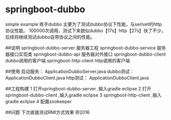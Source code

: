 # springboot-dubbo
  simple example 练手dubbo
  主要为了测试dubbo协议下性能，与serlvet的http协议性能。
  100000次调用，测试下来貌似dubbo【17s】http【27s】快了不少。后续将继续测试dubbo自带协议之间的性能。

##说明
  springboot-dubbo-server  服务器工程
  springboot-dubbo-service 服务器接口实现类
  springboot-dubbo-api     服务器对外接口
  springboot-dubbo-client  dubbo调用的客户端
  springboot-http-client   http调用的客户端

##使用
  启动服务： ApplicationDubboServer.java
  dubbo测试：ApplicationDubboClient.java
  http测试： ApplicationDubboClient.java

##工程构建
  1 打开springboot-dubbo-server ,输入gradle eclipse
  2 打开springboot-dubbo-client ,输入gradle eclipse
  3 springboot-http-client      ,输入gradle eclipse
  4 配置zookeeper

##问题
  下次直接测试RMI方式效果
@2016
